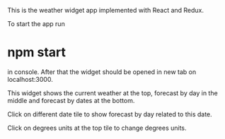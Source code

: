 This is the weather widget app implemented with React and Redux.

To start the app run

# npm start

in console. After that the widget should be opened in new tab on localhost:3000.

This widget shows the current weather at the top, forecast by day in the middle and forecast by dates at the bottom.

Click on different date tile to show forecast by day related to this date.

Click on degrees units at the top tile to change degrees units.

